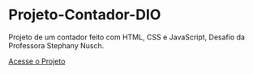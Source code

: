 # Projeto-Contador-DIO
Projeto de um contador feito com HTML, CSS e JavaScript, Desafio da Professora Stephany Nusch.


[Acesse o Projeto](https://henferreirapro.github.io/Projeto-Contador-DIO/)
